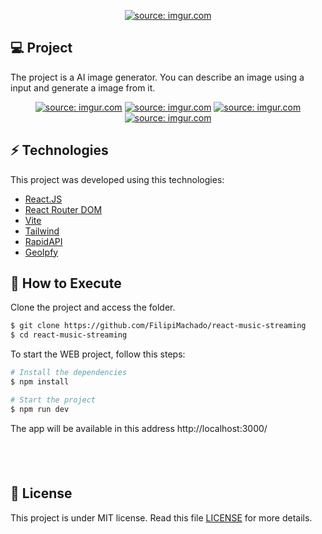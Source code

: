 <p align="center">
  <a href="https://imgur.com/fLfaBK4"><img src="https://imgur.com/fLfaBK4.png" title="source: imgur.com" /></a>
</p>

## 💻 Project

The project is a AI image generator. You can describe an image using a input and generate a image from it.

<p align="center">
  <a href="https://imgur.com/czAhpVT"><img src="https://imgur.com/czAhpVT.png" title="source: imgur.com" /></a>
  <a href="https://imgur.com/p2wIuYG"><img src="https://imgur.com/p2wIuYG.png" title="source: imgur.com" /></a>
  <a href="https://imgur.com/FSpWjD5"><img src="https://imgur.com/FSpWjD5.png" title="source: imgur.com" /></a>
  <a href="https://imgur.com/gWyPekI"><img src="https://imgur.com/gWyPekI.png" title="source: imgur.com" /></a>

<br>

## ⚡ Technologies

This project was developed using this technologies:

- [React.JS](https://reactjs.org/)
- [React Router DOM](https://reactrouter.com/en/main)
- [Vite](https://vitejs.dev/)
- [Tailwind](https://tailwindcss.com/)
- [RapidAPI](https://rapidapi.com/)
- [GeoIpfy](https://geo.ipify.org/)

## 🚀 How to Execute

Clone the project and access the folder.

```bash
$ git clone https://github.com/FilipiMachado/react-music-streaming
$ cd react-music-streaming
```

To start the WEB project, follow this steps:
```bash
# Install the dependencies
$ npm install

# Start the project
$ npm run dev
```
The app will be available in this address http://localhost:3000/

## <br>

## 📝 License

This project is under MIT license. Read this file [LICENSE](LICENSE.md) for more details.
